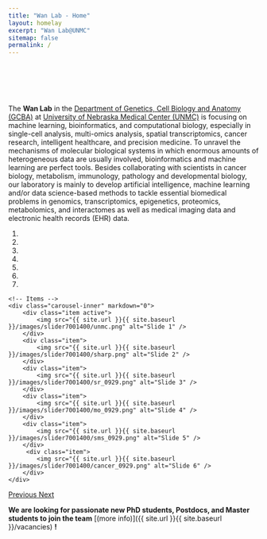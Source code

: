 ```yaml
---
title: "Wan Lab - Home"
layout: homelay
excerpt: "Wan Lab@UNMC"
sitemap: false
permalink: /
---
```

<br>
<br>
<br>
<br>

The **Wan Lab** in the <a href = "https://www.unmc.edu/genetics/" target="_blank">Department of Genetics, Cell Biology and Anatomy (GCBA)</a> at <a href = "https://www.unmc.edu/" target="_blank">University of Nebraska Medical Center (UNMC)</a> is focusing on machine learning, bioinformatics, and computational biology, especially in single-cell analysis, multi-omics analysis, spatial transcriptomics, cancer research, intelligent healthcare, and precision medicine. To unravel the mechanisms of molecular biological systems in which enormous amounts of heterogeneous data are usually involved, bioinformatics and machine learning are perfect tools. Besides collaborating with scientists in cancer biology, metabolism, immunology, pathology and developmental biology, our laboratory is mainly to develop artificial intelligence, machine learning and/or data science-based methods to tackle essential biomedical problems in genomics, transcriptomics, epigenetics, proteomics, metabolomics, and interactomes as well as medical imaging data and electronic health records (EHR) data.


<div markdown="0" id="carousel" class="carousel slide" data-ride="carousel" data-interval="4000" data-pause="hover" >
    <!-- Menu -->
    <ol class="carousel-indicators">
        <li data-target="#carousel" data-slide-to="0" class="active"></li>
        <li data-target="#carousel" data-slide-to="1"></li>
        <li data-target="#carousel" data-slide-to="2"></li>
        <li data-target="#carousel" data-slide-to="3"></li>
        <li data-target="#carousel" data-slide-to="4"></li>
        <li data-target="#carousel" data-slide-to="5"></li>
        <li data-target="#carousel" data-slide-to="6"></li>
    </ol>

    <!-- Items -->
    <div class="carousel-inner" markdown="0">
        <div class="item active">
            <img src="{{ site.url }}{{ site.baseurl }}/images/slider7001400/unmc.png" alt="Slide 1" />
        </div>
        <div class="item">
            <img src="{{ site.url }}{{ site.baseurl }}/images/slider7001400/sharp.png" alt="Slide 2" />
        </div>
        <div class="item">
            <img src="{{ site.url }}{{ site.baseurl }}/images/slider7001400/sr_0929.png" alt="Slide 3" />
        </div>
        <div class="item">
            <img src="{{ site.url }}{{ site.baseurl }}/images/slider7001400/mo_0929.png" alt="Slide 4" />
        </div>
        <div class="item">
            <img src="{{ site.url }}{{ site.baseurl }}/images/slider7001400/sms_0929.png" alt="Slide 5" />
        </div>       
         <div class="item">
            <img src="{{ site.url }}{{ site.baseurl }}/images/slider7001400/cancer_0929.png" alt="Slide 6" />
        </div>
    </div>
  <a class="left carousel-control" href="#carousel" role="button" data-slide="prev">
    <span class="glyphicon glyphicon-chevron-left" aria-hidden="true"></span>
    <span class="sr-only">Previous</span>
  </a>
  <a class="right carousel-control" href="#carousel" role="button" data-slide="next">
    <span class="glyphicon glyphicon-chevron-right" aria-hidden="true"></span>
    <span class="sr-only">Next</span>
  </a>
</div>





 **We are  looking for passionate new PhD students, Postdocs, and Master students to join the team** [(more info)]({{ site.url }}{{ site.baseurl }}/vacancies) **!**


